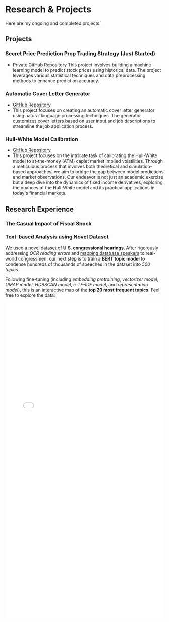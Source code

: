 # **Research & Projects**

Here are my ongoing and completed projects:

## **Projects**
### Secret Price Prediction Prop Trading Strategy (Just Started)
- Private GitHub Repository
This project involves building a machine learning model to predict stock prices using historical data. The project leverages various statistical techniques and data preprocessing methods to enhance prediction accuracy.

### Automatic Cover Letter Generator
- [GitHub Repository](https://github.com/fredhli/Auto_CL_Generator)
- This project focuses on creating an automatic cover letter generator using natural language processing techniques. The generator customizes cover letters based on user input and job descriptions to streamline the job application process.


### Hull-White Model Calibration
- [GitHub Repository](https://github.com/fredhli/Hull-White-Caplet-Calibration)
- This project focuses on the intricate task of calibrating the Hull-White model to at-the-money (ATM) caplet market implied volatilities. Through a meticulous process that involves both theoretical and simulation-based approaches, we aim to bridge the gap between model predictions and market observations. Our endeavor is not just an academic exercise but a deep dive into the dynamics of fixed income derivatives, exploring the nuances of the Hull-White model and its practical applications in today's financial markets.


## **Research Experience**
### The Casual Impact of Fiscal Shock

### Text-based Analysis using Novel Dataset

We used a novel dataset of **U.S. congressional hearings**. After rigorously addressing *OCR reading errors* and [mapping database speakers](text-based-codes.md) to real-world congressmen, our next step is to train a **BERT topic model** to condense hundreds of thousands of speeches in the dataset into *500 topics*. 

Following fine-tuning (including *embedding pretraining*, *vectorizer model*, *UMAP model*, *HDBSCAN model*, *c-TF-IDF model*, and *representation model*), this is an interactive map of the **top 20 most frequent topics**. Feel free to explore the data:

<iframe src="/assets/plots/topic_500.html" width="100%" height="1000px" style="border:none;"></iframe>

<!-- ![Image title](assets/plots/text_based_analysis.png){ align=left } -->

```python

```